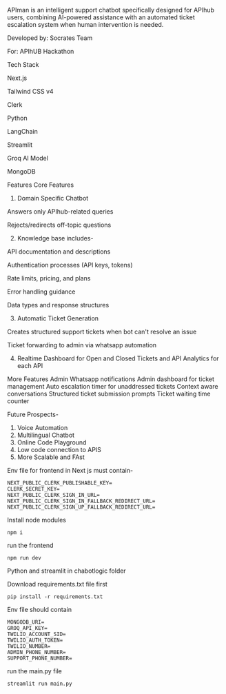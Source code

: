 APIman is an intelligent support chatbot specifically designed for APIhub users, combining AI-powered assistance with an automated ticket escalation system when human intervention is needed.

Developed by: Socrates Team

For: APIhUB Hackathon

Tech Stack

Next.js

Tailwind CSS v4

Clerk

Python

LangChain

Streamlit

Groq AI Model

MongoDB

Features
Core Features

1. Domain Specific Chatbot

Answers only APIhub-related queries

Rejects/redirects off-topic questions

2. Knowledge base includes-

API documentation and descriptions

Authentication processes (API keys, tokens)

Rate limits, pricing, and plans

Error handling guidance

Data types and response structures

3. Automatic Ticket Generation

Creates structured support tickets when bot can't resolve an issue

Ticket forwarding to admin via whatsapp automation

4. Realtime Dashboard for Open and Closed Tickets and API Analytics for each API

More Features
Admin Whatsapp notifications
Admin dashboard for ticket management
Auto escalation timer for unaddressed tickets
Context aware conversations
Structured ticket submission prompts
Ticket waiting time counter

Future Prospects-

1. Voice Automation
2. Multilingual Chatbot
3. Online Code Playground
4. Low code connection to APIS
5. More Scalable and FAst

Env file for frontend in Next js must contain-

```
NEXT_PUBLIC_CLERK_PUBLISHABLE_KEY=
CLERK_SECRET_KEY=
NEXT_PUBLIC_CLERK_SIGN_IN_URL=
NEXT_PUBLIC_CLERK_SIGN_IN_FALLBACK_REDIRECT_URL=
NEXT_PUBLIC_CLERK_SIGN_UP_FALLBACK_REDIRECT_URL=
```

Install node modules

```
npm i
```

run the frontend

```
npm run dev
```

Python and streamlit in chabotlogic folder

Download requirements.txt file first

```
pip install -r requirements.txt

```

Env file should contain

```
MONGODB_URI=
GROQ_API_KEY=
TWILIO_ACCOUNT_SID=
TWILIO_AUTH_TOKEN=
TWILIO_NUMBER=
ADMIN_PHONE_NUMBER=
SUPPORT_PHONE_NUMBER=
```

run the main.py file

```
streamlit run main.py
```
